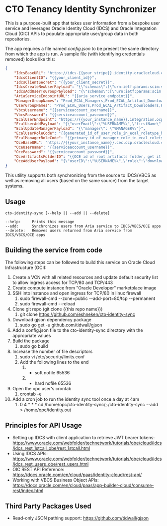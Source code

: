 # CTO Tenancy Identity Synchronizer
This is a purpose-built app that takes user information from a bespoke user service and leverages Oracle Identity Cloud (IDCS) and Oracle Integration Cloud (OIC) APIs to populate appropriate user/group data in both repositories.

The app requires a file named *config.json* to be present the same directory from which the app is run.  A sample file (with identifying credentials removed) looks like this:

```json
{
    "IdcsBaseURL": "https://idcs-{{your_stripe}}.identity.oraclecloud.com",
    "IdcsClientID": "{{your_client_id}}",
    "IdcsClientSecret": "{{your_client_secret}}",
    "IdcsCreateNewUserPayload": "{\"schemas\":[\"urn:ietf:params:scim:schemas:core:2.0:User\"],\"name\":{\"givenName\":\"%FIRSTNAME%\",\"familyName\":\"%LASTNAME%\"},\"active\":true,\"userName\":\"%USERNAME%\",\"emails\":[{\"value\":\"%USERNAME%\",\"type\":\"work\",\"primary\":true},{\"value\":\"%USERNAME%\",\"primary\":false,\"type\":\"recovery\", \"urn:ietf:params:scim:schemas:oracle:idcs:extension:user:User:isFederatedUser\": true}]}",
    "IdcsAddUserToGroupPayload": "{\"schemas\":[\"urn:ietf:params:scim:api:messages:2.0:PatchOp\"],\"Operations\":[{\"op\":\"add\",\"path\":\"members\",\"value\":[{\"value\":\"%USERID%\",\"type\":\"User\"}]}]}",
    "AriaServiceEndpointURL": "{{aria_service_endpoint}}",
    "ManagerGroupNames": "Prod_ECAL_Managers,Prod_ECAL_Artifact_Downloaders,Prod_Analytics_ServiceViewers,Prod_STS_Managers",
    "UserGroupNames": "Prod_ECAL_Users,Prod_ECAL_Artifact_Downloaders,Prod_STS_Users",
    "VbcsUsername": "{{serviceaccount_username}}",
    "VbcsPassword": "{{serviceaccount_password}}",
    "EcalUserEndpoint": "https://{{your_instance_name}}.integration.ocp.oraclecloud.com/ic/builder/design/ECAL/1.0/resources/data/User1",
    "EcalUserAddPayload": "{\"userEmail\":\"%USERNAME%\",\"firstName\":\"%FIRSTNAME%\",\"lastName\":\"%LASTNAME%\",\"manager\":\"%MANAGER%\",\"roleName\":%ROLE%}",
    "EcalUpdateManagerPayload": "{\"manager\": \"%MANAGER%\"}",
    "EcalUserRoleCode": "{{generated_id_of_user_role_in_ecal_roletype_business_object}}",
    "EcalManagerRoleCode": "{{primary_id_of_manager_role_in_ecal_roletype_business_object}}",
    "OceBaseURL": "https://{{your_instance_name}}.cec.ocp.oraclecloud.com",
    "OceUsername": "{{serviceaccount_username}}",
    "OcePassword": "{{serviceaccount_password}}",
    "OceArtifactsFolderID": "{{OCE id of root artifacts folder, get it from looking at URL in OCE web view}}",
    "OceAddUserPayload": "{\"userID\":\"%USERNAME%\",\"role\":\"downloader\"}"
}
```

This utility supports both synchronizing from the source to IDCS/VBCS as well as removing all users (based on the same source) from the target systems.

## Usage
```
cto-identity-sync [--help || --add || --delete]

--help:     Prints this message
--add:      Synchronizes users from Aria service to IDCS/VBCS/OCE apps
--delete:   Removes users returned from Aria service from IDCS/VBCS/OCE apps
```

## Building the service from code
The following steps can be followed to build this service on Oracle Cloud Infrastructure (OCI):
1. Create a VCN with all related resources and update default security list to allow ingress access for TCP/80 and TCP/443
1. Create compute instance from "Oracle Developer" marketplace image
1. SSH into instance and open ingress for TCP/80 in linux firewall
    1. sudo firewall-cmd --zone=public --add-port=80/tcp --permanent
    1. sudo firewall-cmd --reload
1. Clone git repo (git clone {{this repo name}})
    1. git clone https://github.com/eshneken/cto-identity-sync
1. Download gjson dependency package 
    1. sudo go get -u github.com/tidwall/gjson
1. Add a config.json file to the cto-identity-sync directory with the appropriate values
1. Build the package
    1. sudo go build
1. Increase the number of file descriptors
    1. sudo vi /etc/security/limits.conf
    1. Add the following lines to the end
        1. * soft nofile 65536
        1. * hard nofile 65536
1. Open the opc user's crontab
    1. crontab -e
1. Add a cron job to run the identity sync tool once a day at 4am
    1. 0 4 * * * cd /home/opc/cto-identity-sync/;./cto-identity-sync --add > /home/opc/identity.out


## Principles for API Usage
* Setting up IDCS with client application to retrieve JWT bearer tokens:  https://www.oracle.com/webfolder/technetwork/tutorials/obe/cloud/idcs/idcs_rest_1stcall_obe/rest_1stcall.html
 * Using IDCS APIs:
https://www.oracle.com/webfolder/technetwork/tutorials/obe/cloud/idcs/idcs_rest_users_obe/rest_users.html
* OIC REST API Reference:  https://docs.oracle.com/en/cloud/paas/identity-cloud/rest-api/
* Working with VBCS Business Object APIs:  https://docs.oracle.com/en/cloud/paas/app-builder-cloud/consume-rest/index.html

## Third Party Packages Used

 * Read-only JSON pathing support:  https://github.com/tidwall/gjson
 
